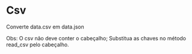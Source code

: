 # Csv

Converte data.csv em data.json


Obs:
O csv não deve conter o cabeçalho;
Substitua as chaves no método read_csv pelo cabeçalho.
